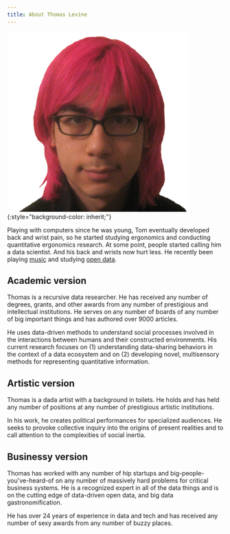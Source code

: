 ```yaml
---
title: About Thomas Levine
---
```

![A picture of Tom from when he had pink hair](/img/me-420.png){:style="background-color: inherit;"}

Playing with computers since he was young, Tom eventually developed back and
wrist pain, so he started studying ergonomics and conducting quantitative
ergonomics research. At some point, people started calling him a data scientist.
And his back and wrists now hurt less. He recently been
playing [music](http://csvsoundsystem.com) and
studying [open data](/open-data).

<!--
Other possibilities

* fitting his life into a suitcase
* toilets

-->

## Academic version
Thomas is a recursive data researcher.
He has received any number of degrees, grants, and other awards
from any number of prestigious and intellectual institutions.
He serves on any number of boards of any number of big important
things and has authored over 9000 articles.

He uses data-driven methods to understand social processes involved
in the interactions between humans and their constructed environments.
His current research focuses on (1) understanding data-sharing
behaviors in the context of a data ecosystem and on (2) developing
novel, multisensory methods for representing quantitative information.

## Artistic version
Thomas is a dada artist with a background in toilets.
He holds and has held any number of positions at
any number of prestigious artistic institutions.

In his work, he creates political performances for specialized audiences.
He seeks to provoke collective inquiry into the origins of present realities
and to call attention to the complexities of social inertia.

## Businessy version
Thomas has worked with any number of hip startups and
big-people-you've-heard-of on any number of massively hard problems for
critical business systems. He is a recognized expert in all of the data
things and is on the cutting edge of data-driven open data, and big data
gastronomification.

He has over 24 years of experience in data and tech and has received
any number of sexy awards from any number of buzzy places.
